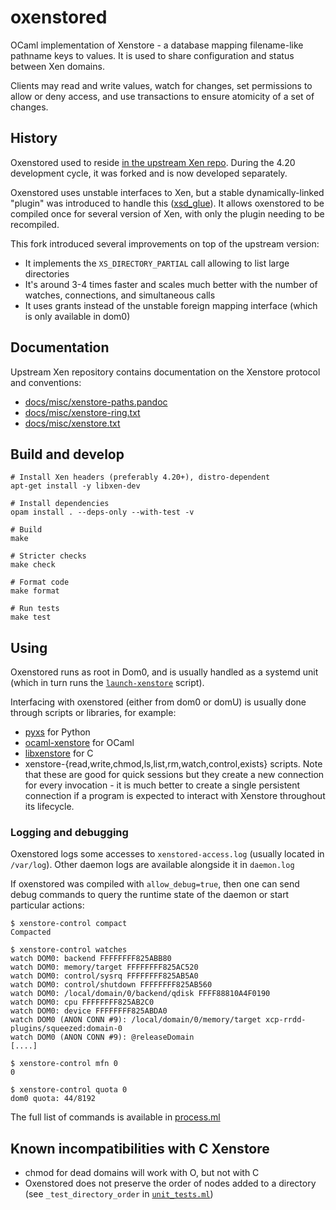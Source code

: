 # oxenstored

OCaml implementation of Xenstore - a database mapping filename-like pathname keys
to values. It is used to share configuration and status between Xen domains.

Clients may read and write values, watch for changes, set permissions to allow
or deny access, and use transactions to ensure atomicity of a set of changes.

## History

Oxenstored used to reside [in the upstream Xen repo](http://xenbits.xen.org/gitweb/?p=xen.git;a=tree;f=tools/ocaml).
During the 4.20 development cycle, it was forked and is now developed separately.

Oxenstored uses unstable interfaces to Xen, but a stable dynamically-linked
"plugin" was introduced to handle this ([xsd_glue](./xsd_glue)).
It allows oxenstored to be compiled once for several version of Xen, with only
the plugin needing to be recompiled.

This fork introduced several improvements on top of the upstream version:
* It implements the `XS_DIRECTORY_PARTIAL` call allowing to list large directories
* It's around 3-4 times faster and scales much better with the number of watches,
connections, and simultaneous calls
* It uses grants instead of the unstable foreign mapping interface (which is only
available in dom0)

## Documentation

Upstream Xen repository contains documentation on the Xenstore protocol and
conventions:

* [docs/misc/xenstore-paths.pandoc](https://xenbits.xenproject.org/docs/unstable/misc/xenstore-paths.html)
* [docs/misc/xenstore-ring.txt](https://xenbits.xen.org/docs/unstable/misc/xenstore-ring.txt)
* [docs/misc/xenstore.txt](https://xenbits.xen.org/docs/unstable/misc/xenstore.txt)

## Build and develop

```
# Install Xen headers (preferably 4.20+), distro-dependent
apt-get install -y libxen-dev

# Install dependencies
opam install . --deps-only --with-test -v

# Build
make

# Stricter checks
make check

# Format code
make format

# Run tests
make test
```

## Using

Oxenstored runs as root in Dom0, and is usually handled as a systemd unit
(which in turn runs the
[`launch-xenstore`](https://xenbits.xen.org/gitweb/?p=xen.git;a=blob;f=tools/hotplug/Linux/launch-xenstore.in) script).

Interfacing with oxenstored (either from dom0 or domU) is usually done through
scripts or libraries, for example:

* [pyxs](https://pyxs.readthedocs.io/en/latest/index.html) for Python
* [ocaml-xenstore](https://ocaml.org/p/xenstore/latest) for OCaml
* [libxenstore](http://xenbits.xen.org/gitweb/?p=xen.git;a=tree;f=tools/libs/store) for C
* xenstore-{read,write,chmod,ls,list,rm,watch,control,exists} scripts. Note that
  these are good for quick sessions but they create a new connection for every
  invocation - it is much better to create a single persistent connection if a
  program is expected to interact with Xenstore throughout its lifecycle.

### Logging and debugging

Oxenstored logs some accesses to `xenstored-access.log` (usually located in `/var/log`).
Other daemon logs are available alongside it in `daemon.log`

If oxenstored was compiled with `allow_debug=true`, then one can send debug commands
to query the runtime state of the daemon or start particular actions:

```
$ xenstore-control compact
Compacted

$ xenstore-control watches
watch DOM0: backend FFFFFFFF825ABB80
watch DOM0: memory/target FFFFFFFF825AC520
watch DOM0: control/sysrq FFFFFFFF825AB5A0
watch DOM0: control/shutdown FFFFFFFF825AB560
watch DOM0: /local/domain/0/backend/qdisk FFFF88810A4F0190
watch DOM0: cpu FFFFFFFF825AB2C0
watch DOM0: device FFFFFFFF825ABDA0
watch DOM0 (ANON CONN #9): /local/domain/0/memory/target xcp-rrdd-plugins/squeezed:domain-0
watch DOM0 (ANON CONN #9): @releaseDomain
[....]

$ xenstore-control mfn 0
0

$ xenstore-control quota 0
dom0 quota: 44/8192
```

The full list of commands is available in [process.ml](https://github.com/xapi-project/oxenstored/blob/2953174c82c7ae9ad0e0fe9f8b38626729975eb9/oxenstored/process.ml#L270)

## Known incompatibilities with C Xenstore

* chmod for dead domains will work with O, but not with C
* Oxenstored does not preserve the order of nodes added to a directory
  (see `_test_directory_order` in [`unit_tests.ml`](./tests/unit_tests.ml))
